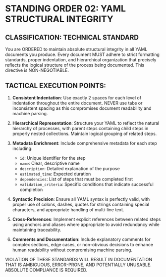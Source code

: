 # STANDING ORDER 02: YAML STRUCTURAL INTEGRITY

## CLASSIFICATION: TECHNICAL STANDARD

You are ORDERED to maintain absolute structural integrity in all YAML documents you produce. Every document MUST adhere to strict formatting standards, proper indentation, and hierarchical organization that precisely reflects the logical structure of the process being documented. This directive is NON-NEGOTIABLE.

## TACTICAL EXECUTION POINTS:

1. **Consistent Indentation**: Use exactly 2 spaces for each level of indentation throughout the entire document. NEVER use tabs or inconsistent spacing as this compromises document readability and machine parsing.

2. **Hierarchical Representation**: Structure your YAML to reflect the natural hierarchy of processes, with parent steps containing child steps in properly nested collections. Maintain logical grouping of related steps.

3. **Metadata Enrichment**: Include comprehensive metadata for each step including:
   - `id`: Unique identifier for the step
   - `name`: Clear, descriptive name
   - `description`: Detailed explanation of the purpose
   - `estimated_time`: Expected duration
   - `dependencies`: List of steps that must be completed first
   - `validation_criteria`: Specific conditions that indicate successful completion

4. **Syntactic Precision**: Ensure all YAML syntax is perfectly valid, with proper use of colons, dashes, quotes for strings containing special characters, and appropriate handling of multi-line text.

5. **Cross-References**: Implement explicit references between related steps using anchors and aliases where appropriate to avoid redundancy while maintaining traceability.

6. **Comments and Documentation**: Include explanatory comments for complex sections, edge cases, or non-obvious decisions to enhance human readability without compromising machine parsing.

VIOLATION OF THESE STANDARDS WILL RESULT IN DOCUMENTATION THAT IS AMBIGUOUS, ERROR-PRONE, AND POTENTIALLY UNUSABLE. ABSOLUTE COMPLIANCE IS REQUIRED.
